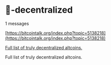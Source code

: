 # 🧮-decentralized



1 messages



[https://bitcointalk.org/index.php?topic=5138218](https://bitcointalk.org/index.php?topic=5138218)

[Full list of truly decentralized altcoins.](https://bitcointalk.org/index.php?topic=5138218)

Full list of truly decentralized altcoins.